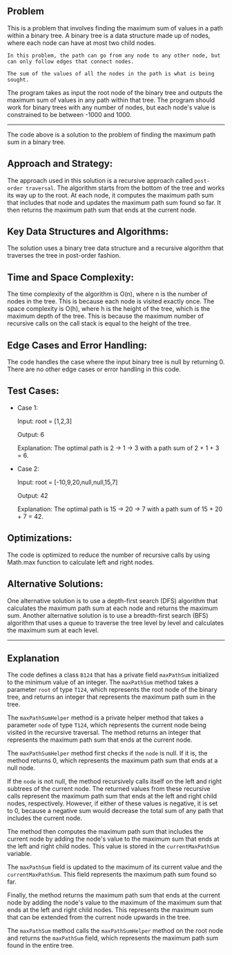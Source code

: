 ## Problem
This is a problem that involves finding the maximum sum of values in a path within a binary tree. A binary tree is a data structure made up of nodes, where each node can have at most two child nodes. 
```
In this problem, the path can go from any node to any other node, but can only follow edges that connect nodes. 

The sum of the values of all the nodes in the path is what is being sought. 
```

The program takes as input the root node of the binary tree and outputs the maximum sum of values in any path within that tree. The program should work for binary trees with any number of nodes, but each node's value is constrained to be between -1000 and 1000.

___

The code above is a solution to the problem of finding the maximum path sum in a binary tree. 

## Approach and Strategy:
The approach used in this solution is a recursive approach called `post-order traversal`. The algorithm starts from the bottom of the tree and works its way up to the root. At each node, it computes the maximum path sum that includes that node and updates the maximum path sum found so far. It then returns the maximum path sum that ends at the current node.

## Key Data Structures and Algorithms:
The solution uses a binary tree data structure and a recursive algorithm that traverses the tree in post-order fashion. 

## Time and Space Complexity:
The time complexity of the algorithm is O(n), where n is the number of nodes in the tree. This is because each node is visited exactly once. The space complexity is O(h), where h is the height of the tree, which is the maximum depth of the tree. This is because the maximum number of recursive calls on the call stack is equal to the height of the tree.

## Edge Cases and Error Handling:
The code handles the case where the input binary tree is null by returning 0. There are no other edge cases or error handling in this code.

## Test Cases:
- Case 1:

    Input: root = [1,2,3]

    Output: 6

    Explanation: The optimal path is 2 -> 1 -> 3 with a path sum of 2 + 1 + 3 = 6.

- Case 2:

    Input: root = [-10,9,20,null,null,15,7]

    Output: 42

    Explanation: The optimal path is 15 -> 20 -> 7 with a path sum of 15 + 20 + 7 = 42.

## Optimizations:
The code is optimized to reduce the number of recursive calls by using Math.max function to calculate left and right nodes. 

## Alternative Solutions:
One alternative solution is to use a depth-first search (DFS) algorithm that calculates the maximum path sum at each node and returns the maximum sum. Another alternative solution is to use a breadth-first search (BFS) algorithm that uses a queue to traverse the tree level by level and calculates the maximum sum at each level.

___

## Explanation

The code defines a class `B124` that has a private field `maxPathSum` initialized to the minimum value of an integer. The `maxPathSum` method takes a parameter `root` of type `T124`, which represents the root node of the binary tree, and returns an integer that represents the maximum path sum in the tree.

The `maxPathSumHelper` method is a private helper method that takes a parameter `node` of type `T124`, which represents the current node being visited in the recursive traversal. The method returns an integer that represents the maximum path sum that ends at the current node.

The `maxPathSumHelper` method first checks if the `node` is null. If it is, the method returns 0, which represents the maximum path sum that ends at a null node.

If the `node` is not null, the method recursively calls itself on the left and right subtrees of the current node. The returned values from these recursive calls represent the maximum path sum that ends at the left and right child nodes, respectively. However, if either of these values is negative, it is set to 0, because a negative sum would decrease the total sum of any path that includes the current node.

The method then computes the maximum path sum that includes the current node by adding the node's value to the maximum sum that ends at the left and right child nodes. This value is stored in the `currentMaxPathSum` variable.

The `maxPathSum` field is updated to the maximum of its current value and the `currentMaxPathSum`. This field represents the maximum path sum found so far.

Finally, the method returns the maximum path sum that ends at the current node by adding the node's value to the maximum of the maximum sum that ends at the left and right child nodes. This represents the maximum sum that can be extended from the current node upwards in the tree.

The `maxPathSum` method calls the `maxPathSumHelper` method on the root node and returns the `maxPathSum` field, which represents the maximum path sum found in the entire tree.

